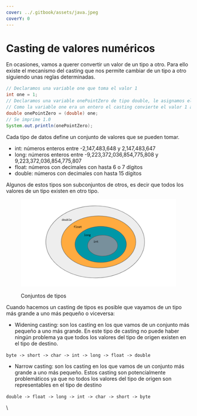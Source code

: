 ```yaml
---
cover: ../.gitbook/assets/java.jpeg
coverY: 0
---
```


# Casting de valores numéricos

En ocasiones, vamos a querer convertir un valor de un tipo a otro. Para ello existe el mecanismo del casting que nos permite cambiar de un tipo a otro siguiendo unas reglas determinadas.

```java
// Declaramos una variable one que toma el valor 1
int one = 1;
// Declaramos una variable onePointZero de tipo double, le asignamos el valor anterior
// Como la variable one era un entero el casting convierte el valor 1 a 1.0
double onePointZero = (double) one;
// Se imprime 1.0
System.out.println(onePointZero);
```

Cada tipo de datos define un conjunto de valores que se pueden tomar.&#x20;

* int: números enteros entre -2,147,483,648 y 2,147,483,647
* long: números enteros entre -9,223,372,036,854,775,808 y 9,223,372,036,854,775,807
* float: números con decimales con hasta 6 o 7 dígitos
* double: números con decimales con hasta 15 dígitos

Algunos de estos tipos son subconjuntos de otros, es decir que todos los valores de un tipo existen en otro tipo.

<figure><img src="../.gitbook/assets/image (3) (1).png" alt=""><figcaption><p>Conjuntos de tipos</p></figcaption></figure>

Cuando hacemos un casting de tipos es posible que vayamos de un tipo más grande a uno más pequeño o viceversa:

* Widening casting: son los casting en los que vamos de un conjunto más pequeño a uno más grande. En este tipo de casting no puede haber ningún problema ya que todos los valores del tipo de origen existen en el tipo de destino.

`byte -> short -> char -> int -> long -> float -> double`

* Narrow casting: son los casting en los que vamos de un conjunto más grande a uno más pequeño. Estos casting son potencialmente problemáticos ya que no todos los valores del tipo de origen son representables en el tipo de destino

`double -> float -> long -> int -> char -> short -> byte`

\




